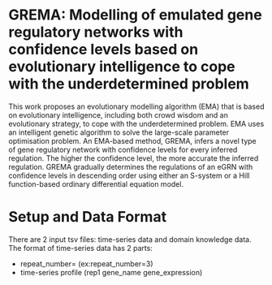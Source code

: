 # GREMA: Modelling of emulated gene regulatory networks with confidence levels based on evolutionary intelligence to cope with the underdetermined problem
This work proposes an evolutionary modelling algorithm (EMA) that is based on evolutionary intelligence, including both crowd wisdom and an evolutionary strategy, to cope with the underdetermined problem. EMA uses an intelligent genetic algorithm to solve the large-scale parameter optimisation problem. 
An EMA-based method, GREMA, infers a novel type of gene regulatory network with confidence levels for every inferred regulation. The higher the confidence level, the more accurate the inferred regulation. GREMA gradually determines the regulations of an eGRN with confidence levels in descending order using either an S-system or a Hill function-based ordinary differential equation model. 

Setup and Data Format
============================
There are 2 input tsv files: time-series data and domain knowledge data.
The format of time-series data has 2 parts:
 - repeat_number= (ex:repeat_number=3)
 - time-series profile (rep1 <tab> gene_name <tab> gene_expression)
  

